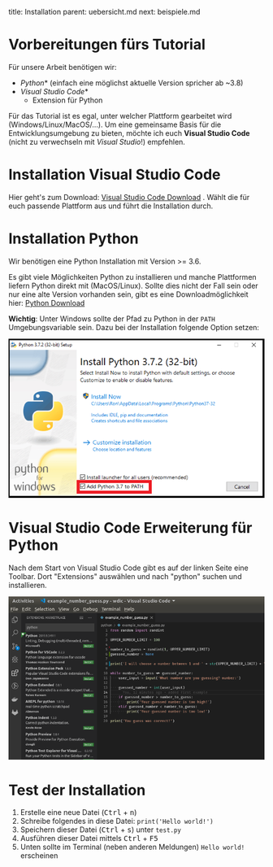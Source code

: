title: Installation
parent: uebersicht.md
next: beispiele.md

# Vorbereitungen fürs Tutorial
Für unsere Arbeit benötigen wir:
* *Python** (einfach eine möglichst aktuelle Version spricher ab ~3.8)
* *Visual Studio Code**
  * Extension für Python

Für das Tutorial ist es egal, unter welcher Plattform gearbeitet wird (Windows/Linux/MacOS/...). Um eine gemeinsame Basis für die Entwicklungsumgebung zu bieten, möchte ich euch **Visual Studio Code** (nicht zu verwechseln mit *Visual Studio*!) empfehlen.

# Installation Visual Studio Code
Hier geht's zum Download: [Visual Studio Code Download](https://code.visualstudio.com/download) . Wählt die für euch passende Plattform aus und führt die Installation durch.

# Installation Python
Wir benötigen eine Python Installation mit Version >= 3.6.

Es gibt viele Möglichkeiten Python zu installieren und manche Plattformen liefern Python direkt mit (MacOS/Linux). Sollte dies nicht der Fall sein oder nur eine alte Version vorhanden sein, gibt es eine Downloadmöglichkeit hier: [Python Download](https://www.python.org/downloads/)

**Wichtig**: Unter Windows sollte der Pfad zu Python in der `PATH` Umgebungsvariable sein. Dazu bei der Installation folgende Option setzen:

![Umgebungsvariable bei der Installation setzen](add_Python_to_Path.png)

# Visual Studio Code Erweiterung für Python

Nach dem Start von Visual Studio Code gibt es auf der linken Seite eine Toolbar. Dort "Extensions" auswählen und nach "python" suchen und installieren.

![Python Extension](add_Python_Extension.png)

# Test der Installation

1. Erstelle eine neue Datei (<kbd>Ctrl</kbd> + <kbd>n</kbd>)
2. Schreibe folgendes in diese Datei: `print('Hello world!')`
3. Speichern dieser Datei (<kbd>Ctrl</kbd> + <kbd>s</kbd>) unter `test.py`
4. Ausführen dieser Datei mittels <kbd>Ctrl</kbd> + <kbd>F5</kbd>
5. Unten sollte im Terminal (neben anderen Meldungen) `Hello world!` erscheinen